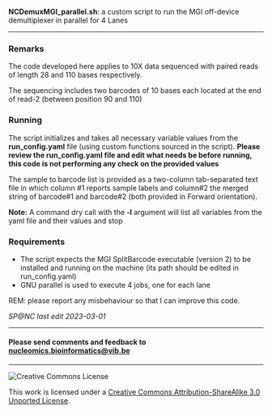 **NCDemuxMGI_parallel.sh**: a custom script to run the MGI off-device demultiplexer in parallel for 4 Lanes

<hr>

### Remarks

The code developed here applies to 10X data sequenced with paired reads of length 28 and 110 bases respectively.

The sequencing includes two barcodes of 10 bases each located at the end of read-2 (between position 90 and 110)

### Running

The script initializes and takes all necessary variable values from the **run_config.yaml** file (using custom functions sourced in the script). **Please review the run_config.yaml file and edit what needs be before running, this code is not performing any check on the provided values**

The sample to barcode list is provided as a two-column tab-separated text file in which column #1 reports sample labels and column#2 the merged string of barcode#1 and barcode#2 (both provided in Forward orientation).

**Note:** A command dry call with the **-l** argument will list all variables from the yaml file and their values and stop

### Requirements

* The script expects the MGI SplitBarcode executable (version 2) to be installed and running on the machine (its path should be edited in run_config.yaml)
* GNU parallel is used to execute 4 jobs, one for each lane

REM: please report any misbehaviour so that I can improve this code.

_SP@NC last edit 2023-03-01_

<hr>

<h4>Please send comments and feedback to <a href="mailto:nucleomics.bioinformatics@vib.be">nucleomics.bioinformatics@vib.be</a></h4>

<hr>

![Creative Commons License](http://i.creativecommons.org/l/by-sa/3.0/88x31.png?raw=true)

This work is licensed under a [Creative Commons Attribution-ShareAlike 3.0 Unported License](http://creativecommons.org/licenses/by-sa/3.0/).

